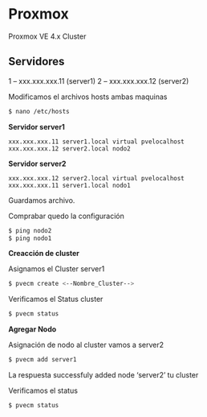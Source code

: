 # Proxmox
Proxmox VE 4.x Cluster 

## Servidores

1 – xxx.xxx.xxx.11 (server1)
2 – xxx.xxx.xxx.12 (server2)

Modificamos el archivos hosts ambas maquinas
```bash
$ nano /etc/hosts
```
<b>Servidor server1</b> 
```
xxx.xxx.xxx.11 server1.local virtual pvelocalhost
xxx.xxx.xxx.12 server2.local nodo2
```
<b>Servidor server2</b> 
```
xxx.xxx.xxx.12 server2.local virtual pvelocalhost
xxx.xxx.xxx.11 server1.local nodo1
```
Guardamos archivo.

Comprabar quedo la configuración

```bash
$ ping nodo2
$ ping nodo1
```
<b>Creacción de cluster</b>

Asignamos el Cluster server1
```bash
$ pvecm create <--Nombre_Cluster-->
```

Verificamos el Status cluster
```bash
$ pvecm status
```
<b>Agregar Nodo</b>

Asignación de nodo al cluster vamos a server2
```bash
$ pvecm add server1
```
La respuesta successfuly added node ‘server2’ tu cluster

Verificamos el status 
```bash
$ pvecm status
```
